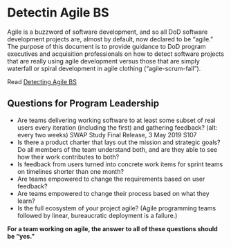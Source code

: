 # Detectin Agile BS

Agile is a buzzword of software development, and so all DoD software development projects are, almost by default, now declared to be “agile.” The purpose of this document is to provide guidance to DoD program executives and acquisition professionals on how to detect software projects that are really using agile development versus those that are simply waterfall or spiral development in agile clothing (“agile-scrum-fall”). 

Read [Detecting Agile BS](https://media.defense.gov/2019/May/02/2002127286/-1/-1/0/DIBGUIDEDETECTINGAGILEBS.PDF)


## Questions for Program Leadership
- Are teams delivering working software to at least some subset of real users every iteration (including the first) and gathering feedback? (alt: every two weeks) SWAP Study Final Release, 3 May 2019 S107
- Is there a product charter that lays out the mission and strategic goals? Do all members of the team understand both, and are they able to see how their work contributes to both?
- Is feedback from users turned into concrete work items for sprint teams on timelines shorter than one month?
- Are teams empowered to change the requirements based on user feedback?
- Are teams empowered to change their process based on what they learn?
- Is the full ecosystem of your project agile? (Agile programming teams followed by linear, bureaucratic deployment is a failure.)

**For a team working on agile, the answer to all of these questions should be “yes.”**
